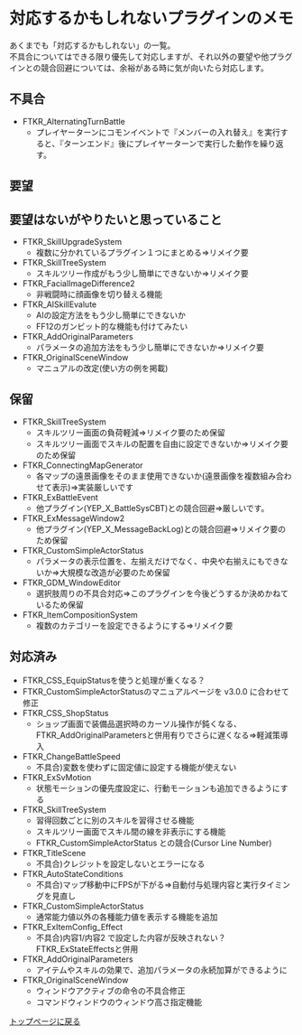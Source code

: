 # 対応するかもしれないプラグインのメモ

あくまでも「対応するかもしれない」の一覧。<br>
不具合についてはできる限り優先して対応しますが、それ以外の要望や他プラグインとの競合回避については、余裕がある時に気が向いたら対応します。

## 不具合
* FTKR_AlternatingTurnBattle
    * プレイヤーターンにコモンイベントで『メンバーの入れ替え』を実行すると、『ターンエンド』後にプレイヤーターンで実行した動作を繰り返す。

## 要望

## 要望はないがやりたいと思っていること
* FTKR_SkillUpgradeSystem
    * 複数に分かれているプラグイン１つにまとめる⇒リメイク要
* FTKR_SkillTreeSystem
    * スキルツリー作成がもう少し簡単にできないか⇒リメイク要
* FTKR_FacialImageDifference2
    * 非戦闘時に顔画像を切り替える機能
* FTKR_AISkillEvalute
    * AIの設定方法をもう少し簡単にできないか
    * FF12のガンビット的な機能も付けてみたい
* FTKR_AddOriginalParameters
    * パラメータの追加方法をもう少し簡単にできないか⇒リメイク要
* FTKR_OriginalSceneWindow
    * マニュアルの改定(使い方の例を掲載)

## 保留
* FTKR_SkillTreeSystem
    * スキルツリー画面の負荷軽減⇒リメイク要のため保留
    * スキルツリー画面でスキルの配置を自由に設定できないか⇒リメイク要のため保留
* FTKR_ConnectingMapGenerator
    * 各マップの遠景画像をそのまま使用できないか(遠景画像を複数組み合わせて表示)⇒実装厳しいです
* FTKR_ExBattleEvent
    * 他プラグイン(YEP_X_BattleSysCBT)との競合回避⇒厳しいです。
* FTKR_ExMessageWindow2
    * 他プラグイン(YEP_X_MessageBackLog)との競合回避⇒リメイク要のため保留
* FTKR_CustomSimpleActorStatus
    * パラメータの表示位置を、左揃えだけでなく、中央や右揃えにもできないか⇒大規模な改造が必要のため保留
* FTKR_GDM_WindowEditor
    * 選択肢周りの不具合対応⇒このプラグインを今後どうするか決めかねているため保留
* FTKR_ItemCompositionSystem
    * 複数のカテゴリーを設定できるようにする⇒リメイク要

## 対応済み
* FTKR_CSS_EquipStatusを使うと処理が重くなる？
* FTKR_CustomSimpleActorStatusのマニュアルページを v3.0.0 に合わせて修正
* FTKR_CSS_ShopStatus
    * ショップ画面で装備品選択時のカーソル操作が鈍くなる、FTKR_AddOriginalParametersと併用有りでさらに遅くなる⇒軽減策導入
* FTKR_ChangeBattleSpeed
    * 不具合)変数を使わずに固定値に設定する機能が使えない
* FTKR_ExSvMotion
    * 状態モーションの優先度設定に、行動モーションも追加できるようにする
* FTKR_SkillTreeSystem
    * 習得回数ごとに別のスキルを習得させる機能
    * スキルツリー画面でスキル間の線を非表示にする機能
    * FTKR_CustomSimpleActorStatus との競合(Cursor Line Number)
* FTKR_TitleScene
    * 不具合)クレジットを設定しないとエラーになる
* FTKR_AutoStateConditions
    * 不具合)マップ移動中にFPSが下がる⇒自動付与処理内容と実行タイミングを見直し
* FTKR_CustomSimpleActorStatus
    * 通常能力値以外の各種能力値を表示する機能を追加
* FTKR_ExItemConfig_Effect
    * 不具合)内容1/内容2 で設定した内容が反映されない？FTKR_ExStateEffectsと併用
* FTKR_AddOriginalParameters
    * アイテムやスキルの効果で、追加パラメータの永続加算ができるように
* FTKR_OriginalSceneWindow
    * ウィンドウアクティブの命令の不具合修正
    * コマンドウィンドウのウィンドウ高さ指定機能

[トップページに戻る](README.md)

